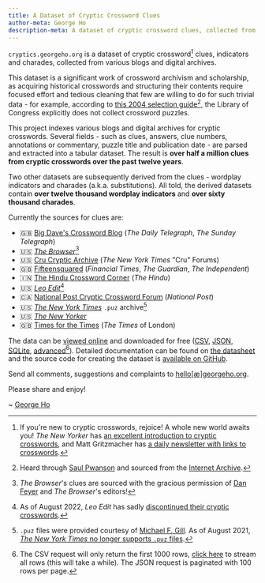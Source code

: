 ```yaml
---
title: A Dataset of Cryptic Crossword Clues
author-meta: George Ho
description-meta: A dataset of cryptic crossword clues, collected from various blogs and digital archives.
---
```


`cryptics.georgeho.org` is a dataset of cryptic crossword[^1] clues, indicators and charades, collected from various blogs and digital archives.

[^1]: If you're new to cryptic crosswords, rejoice! A whole new world awaits you! _The New Yorker_ has [an excellent introduction to cryptic crosswords](https://www.newyorker.com/puzzles-and-games-dept/cryptic-crossword/reintroducing-the-new-yorkers-cryptic-crossword), and Matt Gritzmacher has [a daily newsletter with links to crosswords](https://crosswordlinks.substack.com/).

This dataset is a significant work of crossword archivism and scholarship,
as acquiring historical crosswords and structuring their contents require
focused effort and tedious cleaning that few are willing to do for such trivial data -
for example, according to [this 2004 selection guide](/static/documents/Selection_AppendixE_v2.pdf)[^2],
the Library of Congress explicitly does not collect crossword puzzles.

[^2]: Heard through [Saul Pwanson](https://www.saul.pw/) and sourced from the [Internet Archive](https://web.archive.org/web/20170222163604/https://www.loc.gov/library/reports/co_bpr/JIG-S/Selection_AppendixE_v2.pdf).

This project indexes various blogs and digital archives for cryptic crosswords.
Several fields - such as
clues, answers, clue numbers, annotations or commentary, puzzle title and publication date -
are parsed and extracted into a tabular dataset.
The result is **over half a million clues from cryptic crosswords over the past twelve years**.

Two other datasets are subsequently derived from the clues - wordplay indicators and charades (a.k.a. substitutions).
All told, the derived datasets contain **over twelve thousand wordplay indicators** and **over sixty thousand charades**.

Currently the sources for clues are:

- 🇬🇧 [Big Dave's Crossword Blog](http://bigdave44.com/) (_The Daily Telegraph_, _The Sunday Telegraph_)
- 🇺🇸 [_The Browser_](https://thebrowser.com/crossword/)[^3]
- 🇺🇸 [Cru Cryptic Archive](https://theworld.com/~wij/puzzles/cru/) (_The New York Times_ "Cru" Forums)
- 🇬🇧 [Fifteensquared](https://www.fifteensquared.net/) (_Financial Times_, _The Guardian_, _The Independent_)
- 🇮🇳 [The Hindu Crossword Corner](https://thehinducrosswordcorner.blogspot.com/) (_The Hindu_)
- 🇺🇸 [_Leo Edit_](https://www.leoedit.com/?s=Cryptic)[^4]
- 🇨🇦 [National Post Cryptic Crossword Forum](https://natpostcryptic.blogspot.com/) (_National Post_)
- 🇺🇸 [_The New York Times_](https://www.nytimes.com/crosswords) `.puz` archive[^5]
- 🇺🇸 [_The New Yorker_](https://www.newyorker.com/crossword-puzzles-and-games)
- 🇬🇧 [Times for the Times](https://times-xwd-times.livejournal.com/) (_The Times_ of London)

[^3]: _The Browser_'s clues are sourced with the gracious permission of [Dan Feyer](https://twitter.com/danfeyer) and _The Browser_'s editors!

[^4]: As of August 2022, _Leo Edit_ has sadly [discontinued their cryptic crosswords](https://twitter.com/PuzzleTrip/status/1561064129422626822).

[^5]: `.puz` files were provided courtesy of [Michael F. Gill](https://bbtp.net/). As of August 2021, [_The New York Times_ no longer supports `.puz` files](https://www.nytimes.com/2021/08/02/crosswords/nyt-games-no-longer-available-on-across-lite-as-of-aug-9.html).

The data can be [viewed online](/data/clues) and downloaded for free
([CSV](/data/clues.csv?_size=max), [JSON](/data/clues.json), [SQLite](/data.db), [advanced](/data/clues#export)[^6]).
Detailed documentation can be found on [the datasheet](/datasheet)
and the source code for creating the dataset is [available on GitHub](https://github.com/eigenfoo/cryptics).

[^6]: The CSV request will only return the first 1000 rows, [click here](/data/clues.csv?_stream=on&_size=max) to stream all rows (this will take a while). The JSON request is paginated with 100 rows per page.

Send all comments, suggestions and complaints to [hello[&#230;]georgeho.org](mailto:hello[&#230;]georgeho.org).

Please share and enjoy!

\~ [George Ho](https://www.georgeho.org/)
